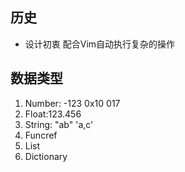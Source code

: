 ## 历史
* 设计初衷 配合Vim自动执行复杂的操作
## 数据类型

1. Number: -123 0x10 017
2. Float:123.456
3. String: "ab" 'a,c'
4. Funcref
5. List
6. Dictionary
